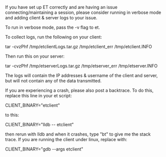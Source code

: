 If you have set up ET correctly and are having an issue connecting/maintaining a session, please consider running in verbose mode and adding client & server logs to your issue.

To run in verbose mode, pass the -v flag to et.

To collect logs, run the following on your client:

tar -cvzPhf /tmp/etclientLogs.tar.gz /tmp/etclient_err /tmp/etclient.INFO

Then run this on your server:

tar -cvzPhf /tmp/etserverLogs.tar.gz /tmp/etserver_err /tmp/etserver.INFO

The logs will contain the IP addresses & username of the client and server, but will not contain any of the data transmitted.

If you are experiencing a crash, please also post a backtrace.  To do this, replace this line in your et script:

CLIENT_BINARY="etclient"

to this:

CLIENT_BINARY="lldb -- etclient"

then rerun with lldb and when it crashes, type "bt" to give me the stack trace.  If you are running the client under linux, replace with:

CLIENT_BINARY="gdb --args etclient"

